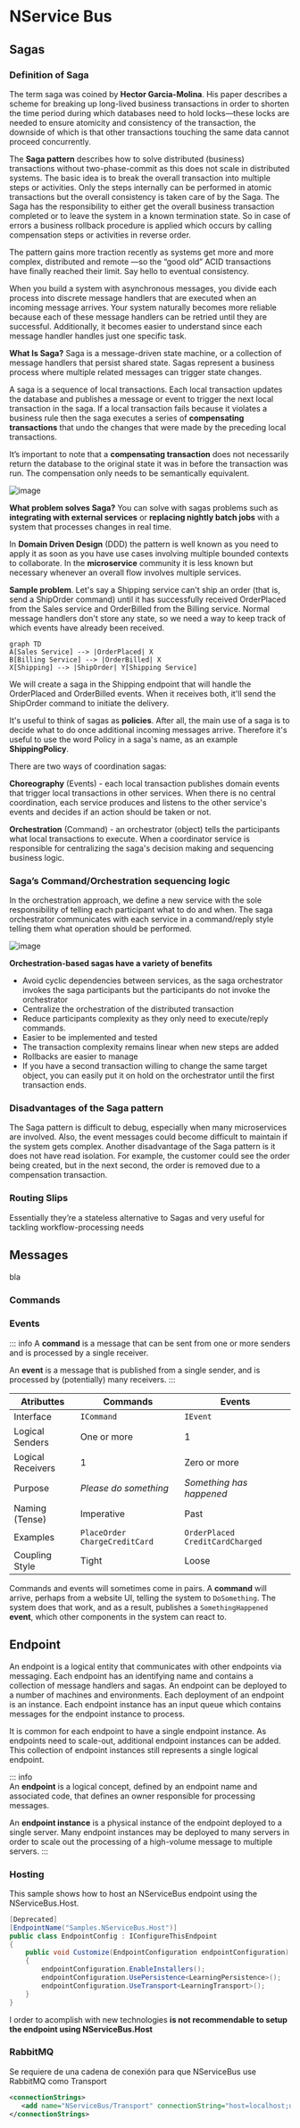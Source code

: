 # NService Bus

## Sagas
### Definition of Saga
The term saga was coined by **Hector Garcia-Molina**. His paper describes a scheme for breaking up long-lived business transactions in order to shorten the time period during which databases need to hold locks—these locks are needed to ensure atomicity and consistency of the transaction, the downside of which is that other transactions touching the same data cannot proceed concurrently.

The **Saga pattern** describes how to solve distributed (business) transactions without two-phase-commit as this does not scale in distributed systems. The basic idea is to break the overall transaction into multiple steps or activities. Only the steps internally can be performed in atomic transactions but the overall consistency is taken care of by the Saga. The Saga has the responsibility to either get the overall business transaction completed or to leave the system in a known termination state. So in case of errors a business rollback procedure is applied which occurs by calling compensation steps or activities in reverse order.

The pattern gains more traction recently as systems get more and more complex, distributed and remote —so the “good old” ACID transactions have finally reached their limit. Say hello to eventual consistency.

When you build a system with asynchronous messages, you divide each process into discrete message handlers that are executed when an incoming message arrives. Your system naturally becomes more reliable because each of these message handlers can be retried until they are successful. Additionally, it becomes easier to understand since each message handler handles just one specific task.

**What Is Saga?** Saga is a message-driven state machine, or a collection of message handlers that persist shared state. Sagas represent a business process where multiple related messages can trigger state changes.

A saga is a sequence of local transactions. Each local transaction updates the database and publishes a message or event to trigger the next local transaction in the saga. If a local transaction fails because it violates a business rule then the saga executes a series of **compensating transactions** that undo the changes that were made by the preceding local transactions.

It’s important to note that a **compensating transaction** does not necessarily return the database to the original state it was in before the transaction was run. The compensation only needs to be semantically equivalent.

![image](https://developers.redhat.com/blog/wp-content/uploads/2018/09/Untitled-UML-9.png)

**What problem solves Saga?** You can solve with sagas problems such as **integrating with external services** or **replacing nightly batch jobs** with a system that processes changes in real time.

In **Domain Driven Design** (DDD) the pattern is well known as you need to apply it as soon as you have use cases involving multiple bounded contexts to collaborate. In the **microservice** community it is less known but necessary whenever an overall flow involves multiple services.

**Sample problem**. Let's say a Shipping service can't ship an order (that is, send a ShipOrder command) until it has successfully received OrderPlaced from the Sales service and OrderBilled from the Billing service. Normal message handlers don't store any state, so we need a way to keep track of which events have already been received.

```mermaid
graph TD
A[Sales Service] --> |OrderPlaced| X
B[Billing Service] --> |OrderBilled| X
X[Shipping] --> |ShipOrder| Y[Shipping Service]

```

We will create a saga in the Shipping endpoint that will handle the OrderPlaced and OrderBilled events. When it receives both, it'll send the ShipOrder command to initiate the delivery. 

It's useful to think of sagas as **policies**. After all, the main use of a saga is to decide what to do once additional incoming messages arrive. Therefore it's useful to use the word Policy in a saga's name, as an example **ShippingPolicy**.

There are two ways of coordination sagas:

**Choreography** (Events) - each local transaction publishes domain events that trigger local transactions in other services. When there is no central coordination, each service produces and listens to the other service's events and decides if an action should be taken or not.

**Orchestration** (Command) - an orchestrator (object) tells the participants what local transactions to execute. When a coordinator service is responsible for centralizing the saga's decision making and sequencing business logic.


### Saga’s Command/Orchestration sequencing logic
In the orchestration approach, we define a new service with the sole responsibility of telling each participant what to do and when. The saga orchestrator communicates with each service in a command/reply style telling them what operation should be performed.

![image](https://microservices.io/i/data/Saga_Orchestration_Flow.001.jpeg)

**Orchestration-based sagas have a variety of benefits**
- Avoid cyclic dependencies between services, as the saga orchestrator invokes the saga participants but the participants do not invoke the orchestrator
- Centralize the orchestration of the distributed transaction
- Reduce participants complexity as they only need to execute/reply commands.
- Easier to be implemented and tested
- The transaction complexity remains linear when new steps are added
- Rollbacks are easier to manage
- If you have a second transaction willing to change the same target object, you can easily put it on hold on the orchestrator until the first transaction ends.


### Disadvantages of the Saga pattern
The Saga pattern is difficult to debug, especially when many microservices are involved. Also, the event messages could become difficult to maintain if the system gets complex. Another disadvantage of the Saga pattern is it does not have read isolation. For example, the customer could see the order being created, but in the next second, the order is removed due to a compensation transaction.

### Routing Slips
Essentially they’re a stateless alternative to Sagas and very useful for tackling workflow-processing needs

## Messages
bla

### Commands

### Events

::: info
A **command** is a message that can be sent from one or more senders and is processed by a single receiver.

An **event** is a message that is published from a single sender, and is processed by (potentially) many receivers.
:::

Atributtes    | Commands | Events
--------------|----------|-----------
Interface           | `ICommand`            | `IEvent`
Logical Senders	    | One or more           | 1
Logical Receivers   | 1                     | Zero or more
Purpose	            | *Please do something*	| *Something has happened*
Naming (Tense)      | Imperative            | Past
Examples            | `PlaceOrder` `ChargeCreditCard` |	`OrderPlaced` `CreditCardCharged`
Coupling Style      | Tight                 | Loose

Commands and events will sometimes come in pairs. A **command** will arrive, perhaps from a website UI, telling the system to `DoSomething`. The system does that work, and as a result, publishes a `SomethingHappened` **event**, which other components in the system can react to.

## Endpoint
An endpoint is a logical entity that communicates with other endpoints via messaging. Each endpoint has an identifying name and contains a collection of message handlers and sagas. An endpoint can be deployed to a number of machines and environments. Each deployment of an endpoint is an instance. Each endpoint instance has an input queue which contains messages for the endpoint instance to process.

It is common for each endpoint to have a single endpoint instance. As endpoints need to scale-out, additional endpoint instances can be added. This collection of endpoint instances still represents a single logical endpoint.

::: info  
An **endpoint** is a logical concept, defined by an endpoint name and associated code, that defines an owner responsible for processing messages. 

An **endpoint instance** is a physical instance of the endpoint deployed to a single server. Many endpoint instances may be deployed to many servers in order to scale out the processing of a high-volume message to multiple servers.
:::

### Hosting
This sample shows how to host an NServiceBus endpoint using the NServiceBus.Host.
```csharp
[Deprecated]
[EndpointName("Samples.NServiceBus.Host")]
public class EndpointConfig : IConfigureThisEndpoint
{
    public void Customize(EndpointConfiguration endpointConfiguration)
    {
        endpointConfiguration.EnableInstallers();
        endpointConfiguration.UsePersistence<LearningPersistence>();
        endpointConfiguration.UseTransport<LearningTransport>();
    }
}
```
I order to acomplish with new technologies **is not recommendable to setup the endpoint using NServiceBus.Host**


### RabbitMQ

Se requiere de una cadena de conexión para que NServiceBus use RabbitMQ como Transport
```xml
<connectionStrings>
   <add name="NServiceBus/Transport" connectionString="host=localhost;username=guest;password=guest"/>
</connectionStrings>
```
